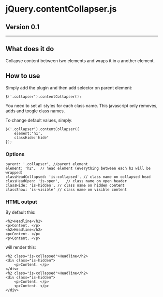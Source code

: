 # jQuery.contentCollapser.js

## Version 0.1

***

## What does it do

Collapse content between two elements and wraps it in a another element.

## How to use

Simply add the plugin and then add selector on parent element:

`$('.collapser').contentCollapser();`

You need to set all styles for each class name. This javascript only removes, adds and toogle class names.

To change default values, simply:

	$('.collapser').contentCollapser({
		element:'h1',
		classHide:'hide'
	});

### Options

	parent: '.collapser', //parent element 
	element: 'h2',	// head element (everything between each h2 will be wrapped)
	classHeadCollapsed: 'is-collapsed', // class name on collapsed head
	classHeadOpen: 'is-open',	// class name on open header
	classHide: 'is-hidden', // class name on hidden content
	classShow: 'is-visible' // class name on visible content

### HTML output

By default this:

	<h2>Headline</h2>	
	<p>Content. </p>
	<h2>Headline</h2>	
	<p>Content. </p>
	<p>Content. </p>
	

will render this:

	<h2 class="is-collapsed">Headline</h2>	
	<div class="is-hidden">
		<p>Content. </p>
	</div>
	<h2 class="is-collapsed">Headline</h2>	
	<div class="is-hidden">
		<p>Content. </p>
		<p>Content. </p>
	</div>
